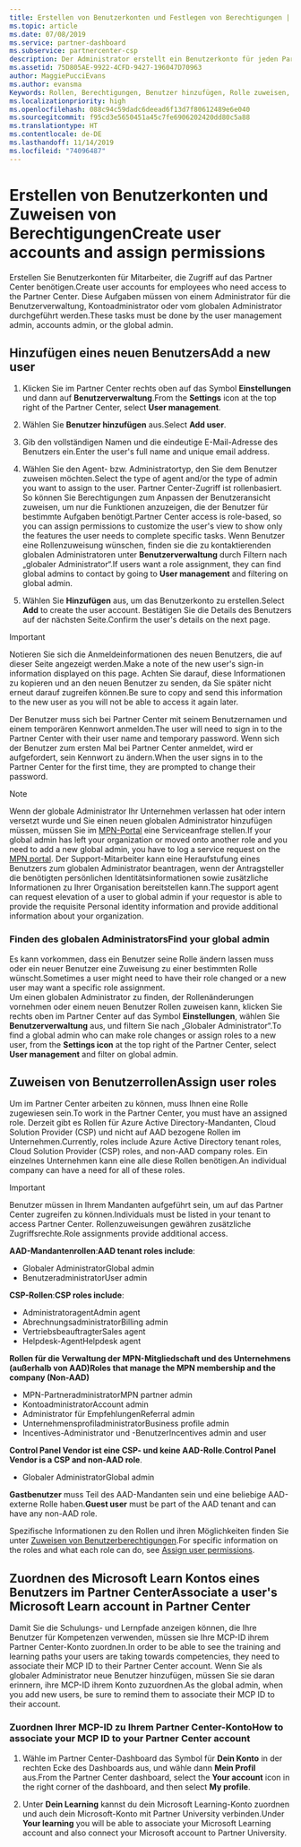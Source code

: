 ```yaml
---
title: Erstellen von Benutzerkonten und Festlegen von Berechtigungen | Partner Center
ms.topic: article
ms.date: 07/08/2019
ms.service: partner-dashboard
ms.subservice: partnercenter-csp
description: Der Administrator erstellt ein Benutzerkonto für jeden Partnermitarbeiter, der Zugriff auf Partner Center benötigt.
ms.assetid: 75D805AE-9922-4CFD-9427-196047D70963
author: MaggiePucciEvans
ms.author: evansma
Keywords: Rollen, Berechtigungen, Benutzer hinzufügen, Rolle zuweisen, Administrator, Agent
ms.localizationpriority: high
ms.openlocfilehash: 088c94c59dadc6deead6f13d7f80612489e6e040
ms.sourcegitcommit: f95cd3e5650451a45c7fe6906202420dd80c5a88
ms.translationtype: HT
ms.contentlocale: de-DE
ms.lasthandoff: 11/14/2019
ms.locfileid: "74096487"
---
```

# <a name="create-user-accounts-and-assign-permissions"></a><span data-ttu-id="9f207-104">Erstellen von Benutzerkonten und Zuweisen von Berechtigungen</span><span class="sxs-lookup"><span data-stu-id="9f207-104">Create user accounts and assign permissions</span></span>

<span data-ttu-id="9f207-105">Erstellen Sie Benutzerkonten für Mitarbeiter, die Zugriff auf das Partner Center benötigen.</span><span class="sxs-lookup"><span data-stu-id="9f207-105">Create user accounts for employees who need access to the Partner Center.</span></span> <span data-ttu-id="9f207-106">Diese Aufgaben müssen von einem Administrator für die Benutzerverwaltung, Kontoadministrator oder vom globalen Administrator durchgeführt werden.</span><span class="sxs-lookup"><span data-stu-id="9f207-106">These tasks must be done by the user management admin, accounts admin, or the global admin.</span></span> 


## <a name="add-a-new-user"></a><span data-ttu-id="9f207-107">Hinzufügen eines neuen Benutzers</span><span class="sxs-lookup"><span data-stu-id="9f207-107">Add a new user</span></span>

1. <span data-ttu-id="9f207-108">Klicken Sie im Partner Center rechts oben auf das Symbol **Einstellungen** und dann auf **Benutzerverwaltung**.</span><span class="sxs-lookup"><span data-stu-id="9f207-108">From the **Settings** icon at the top right of the Partner Center, select **User management**.</span></span>

2.  <span data-ttu-id="9f207-109">Wählen Sie **Benutzer hinzufügen** aus.</span><span class="sxs-lookup"><span data-stu-id="9f207-109">Select **Add user**.</span></span>

3.  <span data-ttu-id="9f207-110">Gib den vollständigen Namen und die eindeutige E-Mail-Adresse des Benutzers ein.</span><span class="sxs-lookup"><span data-stu-id="9f207-110">Enter the user's full name and unique email address.</span></span>

4.  <span data-ttu-id="9f207-111">Wählen Sie den Agent- bzw. Administratortyp, den Sie dem Benutzer zuweisen möchten.</span><span class="sxs-lookup"><span data-stu-id="9f207-111">Select the type of agent and/or the type of admin you want to assign to the user.</span></span> <span data-ttu-id="9f207-112">Partner Center-Zugriff ist rollenbasiert. So können Sie Berechtigungen zum Anpassen der Benutzeransicht zuweisen, um nur die Funktionen anzuzeigen, die der Benutzer für bestimmte Aufgaben benötigt.</span><span class="sxs-lookup"><span data-stu-id="9f207-112">Partner Center access is role-based, so you can assign permissions to customize the user's view to show only the features the user needs to complete specific tasks.</span></span>  <span data-ttu-id="9f207-113">Wenn Benutzer eine Rollenzuweisung wünschen, finden sie die zu kontaktierenden globalen Administratoren unter **Benutzerverwaltung** durch Filtern nach „globaler Administrator“.</span><span class="sxs-lookup"><span data-stu-id="9f207-113">If users want a role assignment, they can find global admins to contact by going to **User management** and filtering on global admin.</span></span>

5.  <span data-ttu-id="9f207-114">Wählen Sie **Hinzufügen** aus, um das Benutzerkonto zu erstellen.</span><span class="sxs-lookup"><span data-stu-id="9f207-114">Select **Add** to create the user account.</span></span> <span data-ttu-id="9f207-115">Bestätigen Sie die Details des Benutzers auf der nächsten Seite.</span><span class="sxs-lookup"><span data-stu-id="9f207-115">Confirm the user's details on the next page.</span></span>

> [!IMPORTANT]  
> <span data-ttu-id="9f207-116">Notieren Sie sich die Anmeldeinformationen des neuen Benutzers, die auf dieser Seite angezeigt werden.</span><span class="sxs-lookup"><span data-stu-id="9f207-116">Make a note of the new user's sign-in information displayed on this page.</span></span> <span data-ttu-id="9f207-117">Achten Sie darauf, diese Informationen zu kopieren und an den neuen Benutzer zu senden, da Sie später nicht erneut darauf zugreifen können.</span><span class="sxs-lookup"><span data-stu-id="9f207-117">Be sure to copy and send this information to the new user as you will not be able to access it again later.</span></span> 

<span data-ttu-id="9f207-118">Der Benutzer muss sich bei Partner Center mit seinem Benutzernamen und einem temporären Kennwort anmelden.</span><span class="sxs-lookup"><span data-stu-id="9f207-118">The user will need to sign in to the Partner Center with their user name and temporary password.</span></span> <span data-ttu-id="9f207-119">Wenn sich der Benutzer zum ersten Mal bei Partner Center anmeldet, wird er aufgefordert, sein Kennwort zu ändern.</span><span class="sxs-lookup"><span data-stu-id="9f207-119">When the user signs in to the Partner Center for the first time, they are prompted to change their password.</span></span> 

> [!NOTE]  
>  <span data-ttu-id="9f207-120">Wenn der globale Administrator Ihr Unternehmen verlassen hat oder intern versetzt wurde und Sie einen neuen globalen Administrator hinzufügen müssen, müssen Sie im [MPN-Portal](https://partner.microsoft.com/support) eine Serviceanfrage stellen.</span><span class="sxs-lookup"><span data-stu-id="9f207-120">If your global admin has left your organization or moved onto another role and you need to add a new global admin, you have to log a service request on the [MPN portal](https://partner.microsoft.com/support).</span></span> <span data-ttu-id="9f207-121">Der Support-Mitarbeiter kann eine Heraufstufung eines Benutzers zum globalen Administrator beantragen, wenn der Antragsteller die benötigten persönlichen Identitätsinformationen sowie zusätzliche Informationen zu Ihrer Organisation bereitstellen kann.</span><span class="sxs-lookup"><span data-stu-id="9f207-121">The support agent can request elevation of a user to global admin if your requestor is able to provide the requisite Personal identity information and provide additional information about your organization.</span></span>

### <a name="find-your-global-admin"></a><span data-ttu-id="9f207-122">Finden des globalen Administrators</span><span class="sxs-lookup"><span data-stu-id="9f207-122">Find your global admin</span></span>

<span data-ttu-id="9f207-123">Es kann vorkommen, dass ein Benutzer seine Rolle ändern lassen muss oder ein neuer Benutzer eine Zuweisung zu einer bestimmten Rolle wünscht.</span><span class="sxs-lookup"><span data-stu-id="9f207-123">Sometimes a user might need to have their role changed or a new user may want a specific role assignment.</span></span>  
<span data-ttu-id="9f207-124">Um einen globalen Administrator zu finden, der Rollenänderungen vornehmen oder einem neuen Benutzer Rollen zuweisen kann, klicken Sie rechts oben im Partner Center auf das Symbol **Einstellungen**, wählen Sie **Benutzerverwaltung** aus, und filtern Sie nach „Globaler Administrator“.</span><span class="sxs-lookup"><span data-stu-id="9f207-124">To find a global admin who can make role changes or assign roles to a new user, from the **Settings icon** at the top right of the Partner Center, select **User management** and filter on global admin.</span></span> 

## <a name="assign-user-roles"></a><span data-ttu-id="9f207-125">Zuweisen von Benutzerrollen</span><span class="sxs-lookup"><span data-stu-id="9f207-125">Assign user roles</span></span>

<span data-ttu-id="9f207-126">Um im Partner Center arbeiten zu können, muss Ihnen eine Rolle zugewiesen sein.</span><span class="sxs-lookup"><span data-stu-id="9f207-126">To work in the Partner Center, you must have an assigned role.</span></span>  <span data-ttu-id="9f207-127">Derzeit gibt es Rollen für Azure Active Directory-Mandanten, Cloud Solution Provider (CSP) und nicht auf AAD bezogene Rollen im Unternehmen.</span><span class="sxs-lookup"><span data-stu-id="9f207-127">Currently, roles include Azure Active Directory tenant roles, Cloud Solution Provider (CSP) roles, and non-AAD company roles.</span></span> <span data-ttu-id="9f207-128">Ein einzelnes Unternehmen kann eine alle diese Rollen benötigen.</span><span class="sxs-lookup"><span data-stu-id="9f207-128">An individual company can have a need for all of these roles.</span></span>

>[!Important]
><span data-ttu-id="9f207-129">Benutzer müssen in Ihrem Mandanten aufgeführt sein, um auf das Partner Center zugreifen zu können.</span><span class="sxs-lookup"><span data-stu-id="9f207-129">Individuals must be listed in your tenant to access Partner Center.</span></span> <span data-ttu-id="9f207-130">Rollenzuweisungen gewähren zusätzliche Zugriffsrechte.</span><span class="sxs-lookup"><span data-stu-id="9f207-130">Role assignments provide additional access.</span></span>


<span data-ttu-id="9f207-131">**AAD-Mandantenrollen**:</span><span class="sxs-lookup"><span data-stu-id="9f207-131">**AAD tenant roles include**:</span></span>
- <span data-ttu-id="9f207-132">Globaler Administrator</span><span class="sxs-lookup"><span data-stu-id="9f207-132">Global admin</span></span>
- <span data-ttu-id="9f207-133">Benutzeradministrator</span><span class="sxs-lookup"><span data-stu-id="9f207-133">User admin</span></span>

<span data-ttu-id="9f207-134">**CSP-Rollen**:</span><span class="sxs-lookup"><span data-stu-id="9f207-134">**CSP roles include**:</span></span>
- <span data-ttu-id="9f207-135">Administratoragent</span><span class="sxs-lookup"><span data-stu-id="9f207-135">Admin agent</span></span>
- <span data-ttu-id="9f207-136">Abrechnungsadministrator</span><span class="sxs-lookup"><span data-stu-id="9f207-136">Billing admin</span></span>
- <span data-ttu-id="9f207-137">Vertriebsbeauftragter</span><span class="sxs-lookup"><span data-stu-id="9f207-137">Sales agent</span></span>
- <span data-ttu-id="9f207-138">Helpdesk-Agent</span><span class="sxs-lookup"><span data-stu-id="9f207-138">Helpdesk agent</span></span>

<span data-ttu-id="9f207-139">**Rollen für die Verwaltung der MPN-Mitgliedschaft und des Unternehmens (außerhalb von AAD)**</span><span class="sxs-lookup"><span data-stu-id="9f207-139">**Roles that manage the MPN membership and the company (Non-AAD)**</span></span>
- <span data-ttu-id="9f207-140">MPN-Partneradministrator</span><span class="sxs-lookup"><span data-stu-id="9f207-140">MPN partner admin</span></span>
- <span data-ttu-id="9f207-141">Kontoadministrator</span><span class="sxs-lookup"><span data-stu-id="9f207-141">Account admin</span></span>
- <span data-ttu-id="9f207-142">Administrator für Empfehlungen</span><span class="sxs-lookup"><span data-stu-id="9f207-142">Referral admin</span></span>
- <span data-ttu-id="9f207-143">Unternehmensprofiladministrator</span><span class="sxs-lookup"><span data-stu-id="9f207-143">Business profile admin</span></span>
- <span data-ttu-id="9f207-144">Incentives-Administrator und -Benutzer</span><span class="sxs-lookup"><span data-stu-id="9f207-144">Incentives admin and user</span></span>

<span data-ttu-id="9f207-145">**Control Panel Vendor ist eine CSP- und keine AAD-Rolle**.</span><span class="sxs-lookup"><span data-stu-id="9f207-145">**Control Panel Vendor is a CSP and non-AAD role**.</span></span>
- <span data-ttu-id="9f207-146">Globaler Administrator</span><span class="sxs-lookup"><span data-stu-id="9f207-146">Global admin</span></span>

<span data-ttu-id="9f207-147">**Gastbenutzer** muss Teil des AAD-Mandanten sein und eine beliebige AAD-externe Rolle haben.</span><span class="sxs-lookup"><span data-stu-id="9f207-147">**Guest user** must be part of the AAD tenant and can have any non-AAD role.</span></span>

<span data-ttu-id="9f207-148">Spezifische Informationen zu den Rollen und ihren Möglichkeiten finden Sie unter [Zuweisen von Benutzerberechtigungen](permissions-overview.md).</span><span class="sxs-lookup"><span data-stu-id="9f207-148">For specific information on the roles and what each role can do, see [Assign user permissions](permissions-overview.md).</span></span>

## <a name="associate-a-users-microsoft-learn-account-in-partner-center"></a><span data-ttu-id="9f207-149">Zuordnen des Microsoft Learn Kontos eines Benutzers im Partner Center</span><span class="sxs-lookup"><span data-stu-id="9f207-149">Associate a user's Microsoft Learn account in Partner Center</span></span>

<span data-ttu-id="9f207-150">Damit Sie die Schulungs- und Lernpfade anzeigen können, die Ihre Benutzer für Kompetenzen verwenden, müssen sie Ihre MCP-ID ihrem Partner Center-Konto zuordnen.</span><span class="sxs-lookup"><span data-stu-id="9f207-150">In order to be able to see the training and learning paths your users are taking towards competencies, they need to associate their MCP ID to their Partner Center account.</span></span> <span data-ttu-id="9f207-151">Wenn Sie als globaler Administrator neue Benutzer hinzufügen, müssen Sie sie daran erinnern, ihre MCP-ID ihrem Konto zuzuordnen.</span><span class="sxs-lookup"><span data-stu-id="9f207-151">As the global admin, when you add new users, be sure to remind them to associate their MCP ID to their account.</span></span> 

### <a name="how-to-associate-your-mcp-id-to-your-partner-center-account"></a><span data-ttu-id="9f207-152">Zuordnen Ihrer MCP-ID zu Ihrem Partner Center-Konto</span><span class="sxs-lookup"><span data-stu-id="9f207-152">How to associate your MCP ID to your Partner Center account</span></span>

1. <span data-ttu-id="9f207-153">Wähle im Partner Center-Dashboard das Symbol für **Dein Konto** in der rechten Ecke des Dashboards aus, und wähle dann **Mein Profil** aus.</span><span class="sxs-lookup"><span data-stu-id="9f207-153">From the Partner Center dashboard, select the **Your account** icon in the right corner of the dashboard, and then select **My profile**.</span></span>

2. <span data-ttu-id="9f207-154">Unter **Dein Learning** kannst du dein Microsoft Learning-Konto zuordnen und auch dein Microsoft-Konto mit Partner University verbinden.</span><span class="sxs-lookup"><span data-stu-id="9f207-154">Under **Your learning** you will be able to associate your Microsoft Learning account and also connect your Microsoft account to Partner University.</span></span>








